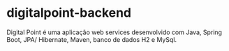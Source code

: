 # digitalpoint-backend
Digital Point é uma aplicação web services desenvolvido com Java, Spring Boot, JPA/ Hibernate, Maven, banco de dados H2 e MySql.
